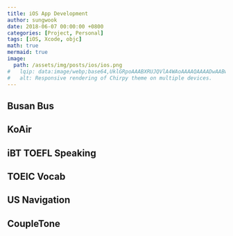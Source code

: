 ```yaml
---
title: iOS App Development
author: sungwook
date: 2018-06-07 00:00:00 +0800
categories: [Project, Personal]
tags: [iOS, Xcode, objc]
math: true
mermaid: true
image:
  path: /assets/img/posts/ios/ios.png
#   lqip: data:image/webp;base64,UklGRpoAAABXRUJQVlA4WAoAAAAQAAAADwAABwAAQUxQSDIAAAARL0AmbZurmr57yyIiqE8oiG0bejIYEQTgqiDA9vqnsUSI6H+oAERp2HZ65qP/VIAWAFZQOCBCAAAA8AEAnQEqEAAIAAVAfCWkAALp8sF8rgRgAP7o9FDvMCkMde9PK7euH5M1m6VWoDXf2FkP3BqV0ZYbO6NA/VFIAAAA
#   alt: Responsive rendering of Chirpy theme on multiple devices.
---
```


## Busan Bus


## KoAir


## iBT TOEFL Speaking


## TOEIC Vocab


## US Navigation


## CoupleTone